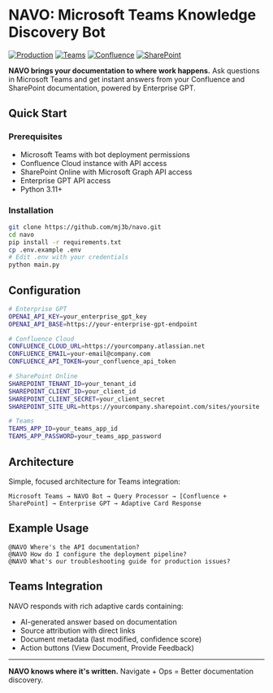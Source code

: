 # NAVO: Microsoft Teams Knowledge Discovery Bot

[![Production](https://img.shields.io/badge/Production-Ready-brightgreen)](https://github.com/mj3b/navo)
[![Teams](https://img.shields.io/badge/Microsoft-Teams-blue)](https://teams.microsoft.com)
[![Confluence](https://img.shields.io/badge/Confluence-Cloud-blue)](https://www.atlassian.com/software/confluence)
[![SharePoint](https://img.shields.io/badge/SharePoint-Online-blue)](https://www.microsoft.com/en-us/microsoft-365/sharepoint)

**NAVO brings your documentation to where work happens.** Ask questions in Microsoft Teams and get instant answers from your Confluence and SharePoint documentation, powered by Enterprise GPT.

## Quick Start

### Prerequisites
- Microsoft Teams with bot deployment permissions
- Confluence Cloud instance with API access
- SharePoint Online with Microsoft Graph API access
- Enterprise GPT API access
- Python 3.11+

### Installation
```bash
git clone https://github.com/mj3b/navo.git
cd navo
pip install -r requirements.txt
cp .env.example .env
# Edit .env with your credentials
python main.py
```

## Configuration

```bash
# Enterprise GPT
OPENAI_API_KEY=your_enterprise_gpt_key
OPENAI_API_BASE=https://your-enterprise-gpt-endpoint

# Confluence Cloud
CONFLUENCE_CLOUD_URL=https://yourcompany.atlassian.net
CONFLUENCE_EMAIL=your-email@company.com
CONFLUENCE_API_TOKEN=your_confluence_api_token

# SharePoint Online
SHAREPOINT_TENANT_ID=your_tenant_id
SHAREPOINT_CLIENT_ID=your_client_id
SHAREPOINT_CLIENT_SECRET=your_client_secret
SHAREPOINT_SITE_URL=https://yourcompany.sharepoint.com/sites/yoursite

# Teams
TEAMS_APP_ID=your_teams_app_id
TEAMS_APP_PASSWORD=your_teams_app_password
```

## Architecture

Simple, focused architecture for Teams integration:

```
Microsoft Teams → NAVO Bot → Query Processor → [Confluence + SharePoint] → Enterprise GPT → Adaptive Card Response
```

## Example Usage

```
@NAVO Where's the API documentation?
@NAVO How do I configure the deployment pipeline?
@NAVO What's our troubleshooting guide for production issues?
```

## Teams Integration

NAVO responds with rich adaptive cards containing:
- AI-generated answer based on documentation
- Source attribution with direct links
- Document metadata (last modified, confidence score)
- Action buttons (View Document, Provide Feedback)

---

**NAVO knows where it's written.** Navigate + Ops = Better documentation discovery.

